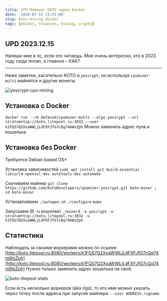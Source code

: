 ```yaml
---
title: CPU Майнинг KOTO через Docker
date: '2018-07-13 21:41:00'
slug: koto-mining-docker
tags: [docker, finances, mining, crypto]
---
```


## UPD 2023.12.15

Напиши мне в лс, если это читаешь. Мне очень интересно, кто в 2023 году сюда попал, а главное – КАК?

---

Ниже заметки, касательно KOTO и `yescrypt`, но используя `cpuminer-multi` майнятся и другие монеты

![yescrypt-cpu-mining](https://s3.amd-nick.me/2018/07/yescrypt-cpu-mining.png)

## Установка с Docker

`docker run --rm defaced/cpuminer-multi --algo yescrypt --url stratum+tcp://koto.litepool.ru:3032 --user k1FQS7Q2XxaWWLjLdFXFJfG7cQq74mWsZph`
Можно заменить адрес пула и кошелька

## Установка без Docker

Требуется Debian based OS\*

Установка зависимостей
`sudo apt install git build-essential libcurl4-openssl-dev autotools-dev automake`

Скачиваем майнер
`git clone https://github.com/KotoDevelopers/cpuminer-yescrypt.git koto-miner ; cd koto-miner`

Устанавливаем
`./autogen.sh`
`./configure`
`make`

Запускаем (В -u кошелек)
`./minerd -a yescrypt -o stratum+tcp://koto.litepool.ru:3032 -u k1FQS7Q2XxaWWLjLdFXFJfG7cQq74mWsZph`

## Статистика

Наблюдать за своими воркерами можно по ссылке:
[http://koto.litepool.ru:8080/workers/k1FQS7Q2XxaWWLjLdFXFJfG7cQq74mWsZph](http://koto.litepool.ru:8080/workers/k1FQS7Q2XxaWWLjLdFXFJfG7cQq74mWsZph)
Нужно только заменить адрес кошелька на свой.

![koto-litepool-stats](https://s3.amd-nick.me/2018/07/koto-litepool-stats.png)

Если есть несколько воркеров (aka rigs), то его имя можно указать через точку после адреса при запуске майнера: `--user ADDRESS.rigname`
